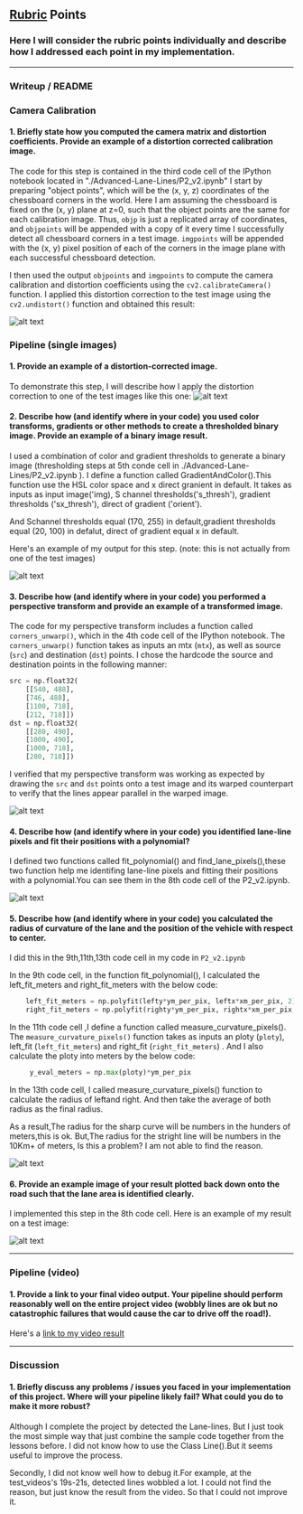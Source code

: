 
[//]: # (Image References)

[image1]: ./image/undistorted_mage.png "Undistorted"
[image2]: ./image/pipeline_exampleImage.jpg "Road Transformed"
[image3]: ./image/grad_img.PNG "Binary Example"
[image4]: ./image/wraped_image.PNG "Warp Example"
[image5]: ./image/fit_color.png "Fit Visual"
[image6]: ./image/pipeline_image.png "Output"
[image7]: ./image/sharp_straight_lines.PNG "Radius "
[video1]: ./test_video.mp4 "Video"

## [Rubric](https://review.udacity.com/#!/rubrics/571/view) Points

### Here I will consider the rubric points individually and describe how I addressed each point in my implementation.  

---

### Writeup / README

### Camera Calibration

#### 1. Briefly state how you computed the camera matrix and distortion coefficients. Provide an example of a distortion corrected calibration image.

The code for this step is contained in the third code cell of the IPython notebook located in "./Advanced-Lane-Lines/P2_v2.ipynb"
I start by preparing "object points", which will be the (x, y, z) coordinates of the chessboard corners in the world. Here I am assuming the chessboard is fixed on the (x, y) plane at z=0, such that the object points are the same for each calibration image.  Thus, `objp` is just a replicated array of coordinates, and `objpoints` will be appended with a copy of it every time I successfully detect all chessboard corners in a test image.  `imgpoints` will be appended with the (x, y) pixel position of each of the corners in the image plane with each successful chessboard detection.  

I then used the output `objpoints` and `imgpoints` to compute the camera calibration and distortion coefficients using the `cv2.calibrateCamera()` function.  I applied this distortion correction to the test image using the `cv2.undistort()` function and obtained this result: 

![alt text][image1]

### Pipeline (single images)

#### 1. Provide an example of a distortion-corrected image.

To demonstrate this step, I will describe how I apply the distortion correction to one of the test images like this one:
![alt text][image2]

#### 2. Describe how (and identify where in your code) you used color transforms, gradients or other methods to create a thresholded binary image.  Provide an example of a binary image result.

I used a combination of color and gradient thresholds to generate a binary image (thresholding steps at 5th conde cell in ./Advanced-Lane-Lines/P2_v2.ipynb ). I define a function called GradientAndColor().This function use the HSL color space and x direct granient in default.
It takes as inputs as input image('img), S channel thresholds('s_thresh'), gradient thresholds ('sx_thresh'), direct of gradient ('orient').

And Schannel thresholds equal (170, 255) in default,gradient thresholds equal (20, 100) in defalut, direct of gradient equal x in default.

Here's an example of my output for this step.  (note: this is not actually from one of the test images)



![alt text][image3]

#### 3. Describe how (and identify where in your code) you performed a perspective transform and provide an example of a transformed image.

The code for my perspective transform includes a function called `corners_unwarp()`, which in the 4th code cell of the IPython notebook.  The `corners_unwarp()` function takes as inputs an mtx (`mtx`), as well as source (`src`) and destination (`dst`) points.  I chose the hardcode the source and destination points in the following manner:

```python
src = np.float32(
    [[540, 488],
    [746, 488],
    [1100, 718],
    [212, 718]])
dst = np.float32(
    [[280, 490],
    [1000, 490],
    [1000, 718],
    [280, 718]])
```

I verified that my perspective transform was working as expected by drawing the `src` and `dst` points onto a test image and its warped counterpart to verify that the lines appear parallel in the warped image.

![alt text][image4]

#### 4. Describe how (and identify where in your code) you identified lane-line pixels and fit their positions with a polynomial?

I defined two functions called fit_polynomial() and find_lane_pixels(),these two function help me identifing lane-line pixels and fitting their positions with a polynomial.You can see them in the 8th code cell of the P2_v2.ipynb.

![alt text][image5]

#### 5. Describe how (and identify where in your code) you calculated the radius of curvature of the lane and the position of the vehicle with respect to center.

I did this in the 9th,11th,13th code cell in my code in `P2_v2.ipynb`

In the 9th code cell, in the function fit_polynomial(), I calculated the left_fit_meters and right_fit_meters with the below code:
```python
    left_fit_meters = np.polyfit(lefty*ym_per_pix, leftx*xm_per_pix, 2)
    right_fit_meters = np.polyfit(righty*ym_per_pix, rightx*xm_per_pix, 2)
```

In the 11th code cell ,I define a function called measure_curvature_pixels().
The `measure_curvature_pixels()` function takes as inputs an ploty (`ploty`), left_fit (`left_fit_meters`) and right_fit (`right_fit_meters`) . 
And I also calculate the ploty into meters by the below code:

```python
     y_eval_meters = np.max(ploty)*ym_per_pix
```
In the 13th code cell, I called measure_curvature_pixels() function to calculate the radius of leftand right.
And then take the average of both radius as the final radius.

As a result,The radius for the sharp curve will be numbers in the hunders of meters,this is ok.
But,The radius for the stright line will be numbers in the 10Km+ of meters, Is this a problem? I am not able to find the reason.

![alt text][image7]



#### 6. Provide an example image of your result plotted back down onto the road such that the lane area is identified clearly.

I implemented this step in the 8th code cell.  Here is an example of my result on a test image:

![alt text][image6]

---

### Pipeline (video)

#### 1. Provide a link to your final video output.  Your pipeline should perform reasonably well on the entire project video (wobbly lines are ok but no catastrophic failures that would cause the car to drive off the road!).

Here's a [link to my video result](./test_video.mp4)

---

### Discussion

#### 1. Briefly discuss any problems / issues you faced in your implementation of this project.  Where will your pipeline likely fail?  What could you do to make it more robust?

Although I complete the project by detected the Lane-lines.
But I just took the most simple way that just combine the sample code together from the lessons before.
I did not know how to use the Class Line().But it seems useful to improve the process.

Secondly, I did not know well how to debug it.For example, at the  test_videos's 19s-21s, detected lines wobbled a lot.
I could not find the reason, but just know the result from the video. So that I could not improve it.


